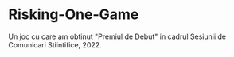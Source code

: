 # Risking-One-Game
Un joc cu care am obtinut "Premiul de Debut" in cadrul Sesiunii de Comunicari Stiintifice, 2022.

